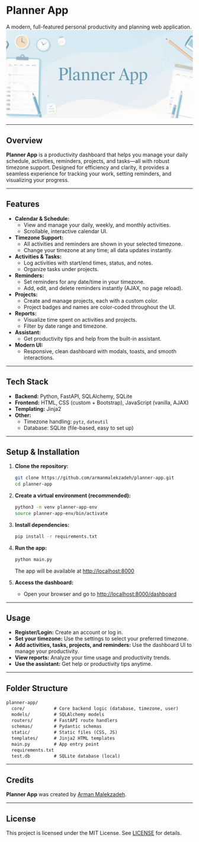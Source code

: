 # Planner App

A modern, full-featured personal productivity and planning web application.
![](planner.png)

---

## Overview

**Planner App** is a productivity dashboard that helps you manage your daily schedule, activities, reminders, projects, and tasks—all with robust timezone support. Designed for efficiency and clarity, it provides a seamless experience for tracking your work, setting reminders, and visualizing your progress.

---

## Features

- **Calendar & Schedule:**
  - View and manage your daily, weekly, and monthly activities.
  - Scrollable, interactive calendar UI.
- **Timezone Support:**
  - All activities and reminders are shown in your selected timezone.
  - Change your timezone at any time; all data updates instantly.
- **Activities & Tasks:**
  - Log activities with start/end times, status, and notes.
  - Organize tasks under projects.
- **Reminders:**
  - Set reminders for any date/time in your timezone.
  - Add, edit, and delete reminders instantly (AJAX, no page reload).
- **Projects:**
  - Create and manage projects, each with a custom color.
  - Project badges and names are color-coded throughout the UI.
- **Reports:**
  - Visualize time spent on activities and projects.
  - Filter by date range and timezone.
- **Assistant:**
  - Get productivity tips and help from the built-in assistant.
- **Modern UI:**
  - Responsive, clean dashboard with modals, toasts, and smooth interactions.

---

## Tech Stack

- **Backend:** Python, FastAPI, SQLAlchemy, SQLite
- **Frontend:** HTML, CSS (custom + Bootstrap), JavaScript (vanilla, AJAX)
- **Templating:** Jinja2
- **Other:**
  - Timezone handling: `pytz`, `dateutil`
  - Database: SQLite (file-based, easy to set up)

---

## Setup & Installation

1. **Clone the repository:**
   ```bash
   git clone https://github.com/armanmalekzadeh/planner-app.git
   cd planner-app
   ```

2. **Create a virtual environment (recommended):**
   ```bash
   python3 -m venv planner-app-env
   source planner-app-env/bin/activate
   ```

3. **Install dependencies:**
   ```bash
   pip install -r requirements.txt
   ```

4. **Run the app:**
   ```bash
   python main.py
   ```
   The app will be available at [http://localhost:8000](http://localhost:8000)

5. **Access the dashboard:**
   - Open your browser and go to [http://localhost:8000/dashboard](http://localhost:8000/dashboard)

---

## Usage

- **Register/Login:** Create an account or log in.
- **Set your timezone:** Use the settings to select your preferred timezone.
- **Add activities, tasks, projects, and reminders:** Use the dashboard UI to manage your productivity.
- **View reports:** Analyze your time usage and productivity trends.
- **Use the assistant:** Get help or productivity tips anytime.

---

## Folder Structure

```
planner-app/
  core/           # Core backend logic (database, timezone, user)
  models/         # SQLAlchemy models
  routers/        # FastAPI route handlers
  schemas/        # Pydantic schemas
  static/         # Static files (CSS, JS)
  templates/      # Jinja2 HTML templates
  main.py         # App entry point
  requirements.txt
  test.db         # SQLite database (local)
```

---

## Credits

**Planner App** was created by [Arman Malekzadeh](https://github.com/armanmalekzadeh).

---

## License

This project is licensed under the MIT License. See [LICENSE](LICENSE) for details. 
